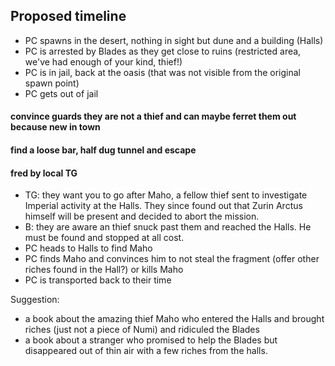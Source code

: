 ## Proposed timeline
- PC spawns in the desert, nothing in sight but dune and a building (Halls)
- PC is arrested by Blades as they get close to ruins (restricted area, we've had enough of your kind, thief!)
- PC is in jail, back at the oasis (that was not visible from the original spawn point)
- PC gets out of jail
#### convince guards they are not a thief and can maybe ferret them out because new in town
#### find a loose bar, half dug tunnel and escape
#### fred by local TG
- TG: they want you to go after Maho, a fellow thief sent to investigate Imperial activity at the Halls. They since found out that Zurin Arctus himself will be present and decided to abort the mission.
- B: they are aware an thief snuck past them and reached the Halls. He must be found and stopped at all cost.
- PC heads to Halls to find Maho
- PC finds Maho and convinces him to not steal the fragment (offer other riches found in the Hall?) or kills Maho
- PC is transported back to their time

Suggestion: 
- a book about the amazing thief Maho who entered the Halls and brought riches (just not a piece of Numi) and ridiculed the Blades
- a book about a stranger who promised to help the Blades but disappeared out of thin air with a few riches from the halls.